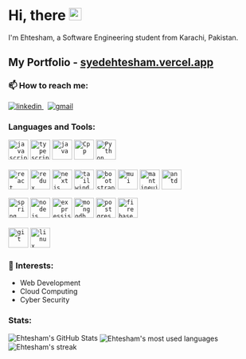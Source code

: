 # Hi, there <img src="https://media.giphy.com/media/hvRJCLFzcasrR4ia7z/giphy.gif" width="25px">

I'm Ehtesham, a Software Engineering student from Karachi, Pakistan.

<h2>My Portfolio - <a href="https://syedehtesham.vercel.app/">syedehtesham.vercel.app</a></h2>

### 📫 How to reach me:

<a href="https://www.linkedin.com/in/syed-ehtesham/" target="_blank" rel="nofollow noopener noreferrer">
  <img alt="linkedin" src="https://img.shields.io/badge/linkedin-%230077B5.svg?&style=for-the-badge&logo=linkedIn&logoColor=white"/>
</a> &nbsp;
<a href="mailto:s.ehtesham.n@gmail.com" target="_blank" rel="nofollow noopener noreferrer">
  <img alt="gmail" src="https://img.shields.io/badge/gmail-%23D14836.svg?&style=for-the-badge&logo=Gmail&logoColor=white"/>
</a>

<br>

### Languages and Tools:

<code><img width="40px" height="40px" src="https://skills.thijs.gg/icons?i=javascript" alt="javascript"/></code>
<code><img width="40px" height="40px" src="https://skills.thijs.gg/icons?i=typescript" alt="typescript"/></code>
<code><img width="40px" height="40px" src="https://skills.thijs.gg/icons?i=java" alt="java"/></code>
<code><img width="40px" height="40px" src="https://skills.thijs.gg/icons?i=cpp" alt="Cpp"/></code>
<code><img width="40px" height="40px" src="https://skills.thijs.gg/icons?i=python" alt="Python"/></code>
<br>
<br>
<code><img width="40px" height="40px" src="https://skills.thijs.gg/icons?i=react" alt="react"/></code>
<code><img width="40px" height="40px" src="https://skills.thijs.gg/icons?i=redux" alt="redux"/></code>
<code><img width="40px" height="40px" src="https://skills.thijs.gg/icons?i=nextjs" alt="nextjs"/></code>
<code><img width="40px" height="40px" src="https://skills.thijs.gg/icons?i=tailwind" alt="tailwind"/></code>
<code><img width="40px" height="40px" src="https://user-images.githubusercontent.com/72091404/205143845-de04f781-8bd9-40b5-89a7-7d1c98e450f9.png" alt="bootstrap"/></code>
<code><img width="40px" height="40px" src="https://skills.thijs.gg/icons?i=materialui" alt="mui"/></code>
<code><img width="40px" height="40px" src="https://user-images.githubusercontent.com/72091404/205141843-5a15fadd-130e-4c5c-a994-4f240c8c393e.png" alt="mantineui"/></code>
<code><img width="40px" height="40px" src="https://avatars.githubusercontent.com/u/12101536?s=200&v=4" alt="antd"/></code>
<!-- <code><img width="30px" height="30px" src="https://avatars.githubusercontent.com/u/10566080?s=200&v=4" alt="socket.io"/></code>
 <code><img width="30px" height="30px" src="https://avatars.githubusercontent.com/u/17189275?s=200&v=4" alt="apollo"/></code>
<code><img width="30px" height="30px" src="https://raw.githubusercontent.com/github/explore/e94815998e4e0713912fed477a1f346ec04c3da2/topics/graphql/graphql.png" alt="graphql"/></code>
<code><img width="30px" height="30px" src="https://raw.githubusercontent.com/github/explore/80688e429a7d4ef2fca1e82350fe8e3517d3494d/topics/firebase/firebase.png" alt="firebase"/></code> -->
<code><img width="40px" height="40px" src="https://skills.thijs.gg/icons?i=spring" alt="spring"/></code>
<code><img width="40px" height="40px" src="https://skills.thijs.gg/icons?i=nodejs" alt="nodejs"/></code>
<code><img width="40px" height="40px" src="https://skills.thijs.gg/icons?i=express" alt="expressjs"/></code>
<code><img width="40px" height="40px" src="https://skills.thijs.gg/icons?i=mongodb" alt="mongodb"/></code>
<code><img width="40px" height="40px" src="https://skills.thijs.gg/icons?i=mongodb" alt="postgres"/></code>
<code><img width="40px" height="40px" src="https://skills.thijs.gg/icons?i=mongodb" alt="firebase"/></code>
<br>
<br>
<code><img width="40px" height="40px" src="https://skills.thijs.gg/icons?i=git" alt="git"/></code>
<code><img width="40px" height="40px" src="https://skills.thijs.gg/icons?i=linux" alt="linux"/></code>
 

<!-- <code><img width="30px" height="30px" src="https://raw.githubusercontent.com/github/explore/80688e429a7d4ef2fca1e82350fe8e3517d3494d/topics/sql/sql.png" alt="sql"/></code>
<code><img width="30px" height="30px" src="https://avatars.githubusercontent.com/u/17219288?s=200&v=4" alt="prisma"/></code>
<code><img width="30px" height="30px" src="https://avatars.githubusercontent.com/u/20165699?s=200&v=4" alt="typeorm"/></code>
<code><img width="30px" height="30px" src="https://raw.githubusercontent.com/github/explore/fbceb94436312b6dacde68d122a5b9c7d11f9524/topics/aws/aws.png" alt="aws"/></code>
<code><img width="30px" height="30px" src="https://raw.githubusercontent.com/github/explore/08e8077e6cd7375c007c6fd6ac8cced5d7738494/topics/google-cloud/google-cloud.png" alt="google cloud"/></code> -->


### 🌱 Interests:
- Web Development
- Cloud Computing
- Cyber Security


### Stats:
  
<img src="https://github-readme-stats.vercel.app/api?username=ehtesham0337&show_icons=true&hide_border=false&count_private=true&theme=github_dark&count_private=true" alt="Ehtesham's GitHub Stats">
<img align="center" alt="Ehtesham's most used languages" src="https://github-readme-stats.vercel.app/api/top-langs/?username=ehtesham0337&layout=compact&langs_count=9&theme=github_dark&count_private=true&exclude_repo=Optifine-Mod-Coder-Pack-1.16.1,Projects"/>
<img src="https://github-readme-streak-stats.herokuapp.com?user=ehtesham0337&theme=github-dark-blue&count_private=true&date_format=M%20j%5B%2C%20Y%5D" alt="Ehtesham's streak")





